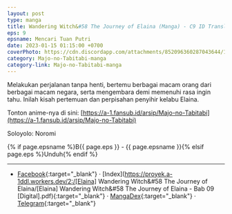```yaml
---
layout: post
type: manga
title: Wandering Witch&#58 The Journey of Elaina (Manga) - C9 ID Translation
eps: 9
epsname: Mencari Tuan Putri
date: 2023-01-15 01:15:00 +0700
coverPhoto: https://cdn.discordapp.com/attachments/852096360287043644/1075786925794926662/bab9.png
category: Majo-no-Tabitabi-manga
category-link: Majo-no-Tabitabi-manga
---
```


Melakukan perjalanan tanpa henti, bertemu berbagai macam orang dari berbagai macam negara, serta mengembara demi memenuhi rasa ingin tahu. Inilah kisah pertemuan dan perpisahan penyihir kelabu Elaina.

Tonton anime-nya di sini: [https://a-1.fansub.id/arsip/Majo-no-Tabitabi](https://a-1.fansub.id/arsip/Majo-no-Tabitabi)

Soloyolo: Noromi

{% if page.epsname %}B{{ page.eps }} - {{ page.epsname }}{% elsif page.eps %}Unduh{% endif %}

---
- [Facebook](https://www.facebook.com/a1fansub/posts/pfbid0QXLTxYFv5SzJHrgY1rCsxahanFfNmBBsdnPUg9dAgFFwSSpxCrY2XrTMZeEcGbAJl){:target="_blank"} &middot; [Index](https://proyek.a-1ddl.workers.dev/2:/[Elaina] Wandering Witch&#58 The Journey of Elaina/[Elaina] Wandering Witch&#58 The Journey of Elaina - Bab 09 [Digital].pdf){:target="_blank"} &middot; [MangaDex](https://mangadex.org/chapter/a2043caa-b014-4d27-b448-bf198effea0e){:target="_blank"} &middot; [Telegram](https://t.me/a1fansubweeklies/227){:target="_blank"}